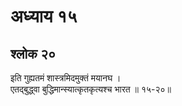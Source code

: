 # अध्याय १५

## श्लोक २०

इति गुह्यतमं शास्त्रमिदमुक्तं मयानघ ।<br>एतद्बुद्ध्वा बुद्धिमान्स्यात्कृतकृत्यश्च भारत ॥ १५-२०॥<br><br>

